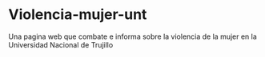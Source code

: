 # Violencia-mujer-unt
Una pagina web que combate e informa sobre la violencia de la mujer en la Universidad Nacional de Trujillo
